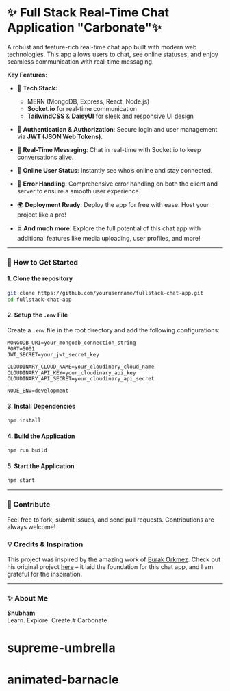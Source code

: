 # ✨ Full Stack Real-Time Chat Application "Carbonate"✨

A robust and feature-rich real-time chat app built with modern web technologies. This app allows users to chat, see online statuses, and enjoy seamless communication with real-time messaging.

**Key Features:**

- 🌟 **Tech Stack:**  
  - MERN (MongoDB, Express, React, Node.js)  
  - **Socket.io** for real-time communication  
  - **TailwindCSS** & **DaisyUI** for sleek and responsive UI design

- 🔐 **Authentication & Authorization**: Secure login and user management via **JWT (JSON Web Tokens)**.

- 💬 **Real-Time Messaging**: Chat in real-time with Socket.io to keep conversations alive.

- 🚀 **Online User Status**: Instantly see who’s online and stay connected.

- 🐛 **Error Handling**: Comprehensive error handling on both the client and server to ensure a smooth user experience.

- 🌍 **Deployment Ready**: Deploy the app for free with ease. Host your project like a pro!

- ⏳ **And much more**: Explore the full potential of this chat app with additional features like media uploading, user profiles, and more!

---

### 🚀 How to Get Started

#### 1. **Clone the repository**

```bash
git clone https://github.com/yourusername/fullstack-chat-app.git
cd fullstack-chat-app
```

#### 2. **Setup the `.env` File**

Create a `.env` file in the root directory and add the following configurations:

```env
MONGODB_URI=your_mongodb_connection_string
PORT=5001
JWT_SECRET=your_jwt_secret_key

CLOUDINARY_CLOUD_NAME=your_cloudinary_cloud_name
CLOUDINARY_API_KEY=your_cloudinary_api_key
CLOUDINARY_API_SECRET=your_cloudinary_api_secret

NODE_ENV=development
```

#### 3. **Install Dependencies**

```bash
npm install
```

#### 4. **Build the Application**

```bash
npm run build
```

#### 5. **Start the Application**

```bash
npm start
```

---

### 🌟 Contribute

Feel free to fork, submit issues, and send pull requests. Contributions are always welcome!

### 💡 Credits & Inspiration

This project was inspired by the amazing work of [Burak Orkmez](https://github.com/burakorkmez). Check out his original project [here](https://github.com/burakorkmez/fullstack-chat-app) – it laid the foundation for this chat app, and I am grateful for the inspiration.

---

### ✨ About Me

**Shubham**  
Learn. Explore. Create.# Carbonate
# supreme-umbrella
# animated-barnacle
